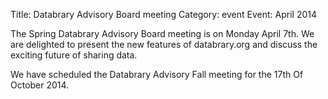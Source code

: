Title: Databrary Advisory Board meeting 
Category: event
Event: April 2014

The Spring Databrary Advisory Board meeting is on Monday April 7th. We are delighted to present the new features of databrary.org and discuss the exciting future of sharing data. 

We have scheduled the Databrary Advisory Fall meeting for the 17th Of October 2014. 



